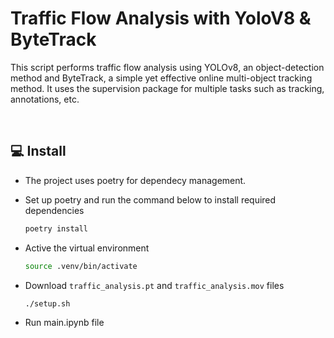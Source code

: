 # Traffic Flow Analysis with YoloV8 & ByteTrack

This script performs traffic flow analysis using YOLOv8, an object-detection method and
ByteTrack, a simple yet effective online multi-object tracking method. It uses the
supervision package for multiple tasks such as tracking, annotations, etc.

<br>

## 💻 Install

- The project uses poetry for dependecy management. 
- Set up poetry and run the command below to install required dependencies
    ```bash
    poetry install
    ```

- Active the virtual environment
    ```bash
    source .venv/bin/activate
    ```

- Download `traffic_analysis.pt` and `traffic_analysis.mov` files

    ```bash
    ./setup.sh
    ```

- Run main.ipynb file

<br>
